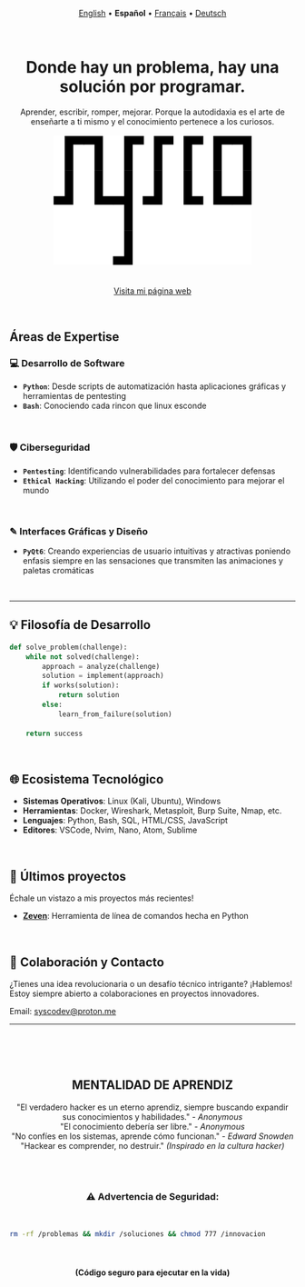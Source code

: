 <p align="center">
  <a href="src/langs/en/README.md">English</a>  •  <b>Español</b>  •  <a href="src/langs/fr/README.md">Français</a>  •  <a href="src/langs/de/README.md">Deutsch</a>
</p>
<br>

<h1 align="center">Donde hay un problema, hay una solución por programar.</h1>

<p align="center">
  Aprender, escribir, romper, mejorar. Porque la autodidaxia es el arte de enseñarte a ti mismo y el conocimiento pertenece a los curiosos.<br><br>
  <img src="src/profile-banner.png" width="350" alt="Sysco - Pentester and software developer"><br><br><br>
  <a href="https://syyysco.github.io">Visita mi página web</a>
  
</p><br>

## Áreas de Expertise
### 💻 Desarrollo de Software
- __`Python`__: Desde scripts de automatización hasta aplicaciones gráficas y herramientas de pentesting
- __`Bash`__: Conociendo cada rincon que linux esconde

<br>

### 🛡️ Ciberseguridad
- __`Pentesting`__: Identificando vulnerabilidades para fortalecer defensas
- __`Ethical Hacking`__: Utilizando el poder del conocimiento para mejorar el mundo

<br>

### ✎ Interfaces Gráficas y Diseño
- __`PyQt6`__: Creando experiencias de usuario intuitivas y atractivas poniendo enfasis siempre en las sensaciones que transmiten las animaciones y paletas cromáticas<br>

<br>

---

## 💡 Filosofía de Desarrollo
```python
def solve_problem(challenge):
    while not solved(challenge):
        approach = analyze(challenge)
        solution = implement(approach)
        if works(solution):
            return solution
        else:
            learn_from_failure(solution)
    
    return success
```

<br>

## 🌐 Ecosistema Tecnológico
- __Sistemas Operativos__: Linux (Kali, Ubuntu), Windows<br>
- __Herramientas__: Docker, Wireshark, Metasploit, Burp Suite, Nmap, etc.<br>
- __Lenguajes__: Python, Bash, SQL, HTML/CSS, JavaScript<br>
- __Editores__: VSCode, Nvim, Nano, Atom, Sublime 

<br>

## 💠 Últimos proyectos
Échale un vistazo a mis proyectos más recientes!<br>

- <a href="https://github.com/Syyysco/Zeven"><b>Zeven</b></a>: Herramienta de línea de comandos hecha en Python

<br>

## 🔗 Colaboración y Contacto
¿Tienes una idea revolucionaria o un desafío técnico intrigante? ¡Hablemos! Estoy siempre abierto a colaboraciones en proyectos innovadores.<br>

Email:  <a href="mailto:syscodev@proton.me">syscodev@proton.me</a>

---

<br><br><br>

<h2 align="center">MENTALIDAD DE APRENDIZ</h1>
<p align="center">
  "El verdadero hacker es un eterno aprendiz, siempre buscando expandir sus conocimientos y habilidades." - <i>Anonymous</i><br>
  "El conocimiento debería ser libre." - <i>Anonymous</i><br>
  "No confíes en los sistemas, aprende cómo funcionan." - <i>Edward Snowden</i><br>
  "Hackear es comprender, no destruir." <i>(Inspirado en la cultura hacker)</i><br>
</p>
<br><br>

<h3 align="center">⚠️ Advertencia de Seguridad:</h3><br>

```bash
rm -rf /problemas && mkdir /soluciones && chmod 777 /innovacion
```
<br>
<h4 align="center">(Código seguro para ejecutar en la vida)<br></h4><br>
